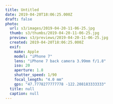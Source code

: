 ```yaml
---
title: Untitled
date: 2019-04-20T18:06:25.000Z
draft: false
photo:
  url: s3/images/2019-04-20-11-06-25.jpg
  thumb: s3/thumbs/2019-04-20-11-06-25.jpg
  preview: s3/previews/2019-04-20-11-06-25.jpg
  created: 2019-04-20T18:06:25.000Z
  exif:
    make: Apple
    model: "iPhone 7"
    lens: "iPhone 7 back camera 3.99mm f/1.8"
    iso: 20
    aperture: 1.8
    shutter_speed: 1/90
    focal_length: "4.0 mm"
    gps: "47.7778277777778 -122.208183333333"
  title: null
  caption: null
---
```

